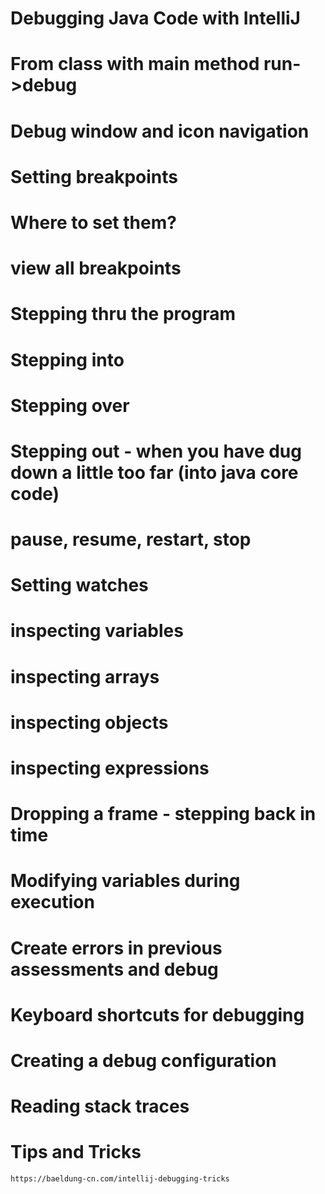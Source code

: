 # Debugging Java Code with IntelliJ

 # From class with main method run->debug
 # Debug window and icon navigation 
 # Setting breakpoints
   # Where to set them? 
   # view all breakpoints
 # Stepping thru the program
   # Stepping into
   # Stepping over
   # Stepping out - when you have dug down a little too far (into java core code)
   # pause, resume, restart, stop
# Setting watches 
  # inspecting variables
  # inspecting arrays
  # inspecting objects
  # inspecting expressions
# Dropping a frame - stepping back in time
# Modifying variables during execution
# Create errors in previous assessments and debug
# Keyboard shortcuts for debugging
# Creating a debug configuration
# Reading stack traces
# Tips and Tricks
	https://baeldung-cn.com/intellij-debugging-tricks
